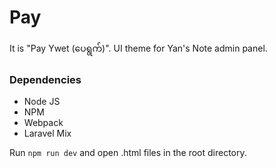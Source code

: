 # Pay

It is "Pay Ywet (ပေရွက်)". UI theme for Yan's Note admin panel.

### Dependencies

- Node JS
- NPM
- Webpack
- Laravel Mix

Run ` npm run dev ` and open .html files in the root directory.